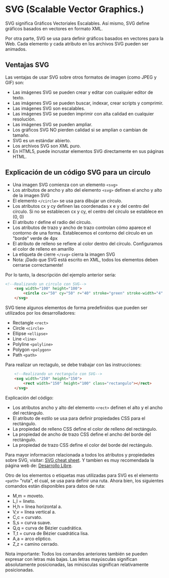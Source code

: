 # SVG (Scalable Vector Graphics.)

SVG significa Gráficos Vectoriales Escalables. Así mismo, SVG define gráficos basados ​​en vectores en formato XML.

Por otra parte, SVG se usa para definir gráficos basados ​​en vectores para la Web. Cada elemento y cada atributo en los archivos SVG pueden ser animados.

## Ventajas SVG

Las ventajas de usar SVG sobre otros formatos de imagen (como JPEG y GIF) son:

* Las imágenes SVG se pueden crear y editar con cualquier editor de texto.
* Las imágenes SVG se pueden buscar, indexar, crear scripts y comprimir.
* Las imágenes SVG son escalables.
* Las imágenes SVG se pueden imprimir con alta calidad en cualquier resolución.
* Las imágenes SVG se pueden ampliar.
* Los gráficos SVG NO pierden calidad si se amplían o cambian de tamaño.
* SVG es un estándar abierto.
* Los archivos SVG son XML puro.
* En HTML5, puede incrustar elementos SVG directamente en sus páginas HTML.

## Explicación de un código SVG para un circulo

* Una imagen SVG comienza con un elemento `<svg>`
* Los atributos de ancho y alto del elemento `<svg>` definen el ancho y alto de la imagen SVG
* El elemento `</circle>` se usa para dibujar un círculo.
* Los atributos cx y cy definen las coordenadas x e y del centro del círculo. Si no se establecen cx y cy, el centro del círculo se establece en (0, 0)
* El atributo r define el radio del círculo.
* Los atributos de trazo y ancho de trazo controlan cómo aparece el contorno de una forma. Establecemos el contorno del círculo en un "borde" verde de 4px
* El atributo de relleno se refiere al color dentro del círculo. Configuramos el color de relleno en amarillo
* La etiqueta de cierre `</svg>` cierra la imagen SVG
* Nota: ¡Dado que SVG está escrito en XML, todos los elementos deben cerrarse correctamente!

Por lo tanto, la descripción del ejemplo anterior seria:

```html
<!--Realizando un circulo con SVG-->
    <svg width="100" height="100">
        <circle cx="50" cy="50" r="40" stroke="green" stroke-width="4" fill="yellow"></circle>
    </svg>
```

SVG tiene algunos elementos de forma predefinidos que pueden ser utilizados por los desarrolladores:

* Rectangle `<rect>`
* Circle `<circle>`
* Ellipse `<ellipse>`
* Line `<line>`
* Polyline `<polyline>`
* Polygon `<polygon>`
* Path `<path>`

Para realizar un rectagulo, se debe trabajar con las instrucciones:

```html
    <!--Realizando un rectangulo con SVG-->
    <svg width="250" height="150">
        <rect width="150" height="100" class="rectangulo"></rect>
    </svg>
```

Explicación del código:

* Los atributos ancho y alto del elemento `<rect>` definen el alto y el ancho del rectángulo.
* El atributo de estilo se usa para definir propiedades CSS para el rectángulo.
* La propiedad de relleno CSS define el color de relleno del rectángulo.
* La propiedad de ancho de trazo CSS define el ancho del borde del rectángulo.
* La propiedad de trazo CSS define el color del borde del rectángulo.

Para mayor informacion relacionada a todos los atributos y propiedades sobre SVG, visitar: [SVG cheat sheet](https://learn-the-web.algonquindesign.ca/topics/svg-cheat-sheet/). Y tambien es muy recomendada la página web de: [Desarrollo Libre](https://www.desarrollolibre.net/blog/html/dibujando-nuestro-propios-svg-en-html-parte-1#.Xj1aHCN-HIU).

Otro de los elementos o etiquetas mas utilizadas para SVG es el elemento `<path>` "ruta", el cual, se usa para definir una ruta. Ahora bien, los siguientes comandos están disponibles para datos de ruta:

* M,m = moveto.
* L,l = lineto.
* H,h = línea horizontal a.
* V,v = línea vertical a.
* C,c = curvato.
* S,s = curva suave.
* Q,q = curva de Bézier cuadrática.
* T,t = curva de Bézier cuadrática lisa.
* A,a = arco elíptico.
* Z,z = camino cerrado.

Nota importante: Todos los comandos anteriores también se pueden expresar con letras más bajas. Las letras mayúsculas significan absolutamente posicionadas, las minúsculas significan relativamente posicionadas.
